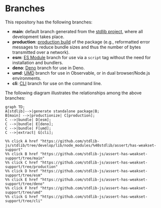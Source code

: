 <!--

@license Apache-2.0

Copyright (c) 2023 The Stdlib Authors.

Licensed under the Apache License, Version 2.0 (the "License");
you may not use this file except in compliance with the License.
You may obtain a copy of the License at

    http://www.apache.org/licenses/LICENSE-2.0

Unless required by applicable law or agreed to in writing, software
distributed under the License is distributed on an "AS IS" BASIS,
WITHOUT WARRANTIES OR CONDITIONS OF ANY KIND, either express or implied.
See the License for the specific language governing permissions and
limitations under the License.

-->

# Branches

This repository has the following branches:

-   **main**: default branch generated from the [stdlib project][stdlib-url], where all development takes place.
-   **production**: [production build][production-url] of the package (e.g., reformatted error messages to reduce bundle sizes and thus the number of bytes transmitted over a network).
-   **esm**: [ES Module][esm-url] branch for use via a `script` tag without the need for installation and bundlers.
-   **deno**: [Deno][deno-url] branch for use in Deno.
-   **umd**: [UMD][umd-url] branch for use in Observable, or in dual browser/Node.js environments.
-   **cli**: [CLI][cli-url] branch for use on the command line.

The following diagram illustrates the relationships among the above branches:

```mermaid
graph TD;
A[stdlib]-->|generate standalone package|B;
B[main] -->|productionize| C[production];
C -->|bundle| D[esm];
C -->|bundle| E[deno];
C -->|bundle| F[umd];
C -->|extract| G[cli];

%% click A href "https://github.com/stdlib-js/stdlib/tree/develop/lib/node_modules/%40stdlib/assert/has-weakset-support"
%% click B href "https://github.com/stdlib-js/assert-has-weakset-support/tree/main"
%% click C href "https://github.com/stdlib-js/assert-has-weakset-support/tree/production"
%% click D href "https://github.com/stdlib-js/assert-has-weakset-support/tree/esm"
%% click E href "https://github.com/stdlib-js/assert-has-weakset-support/tree/deno"
%% click F href "https://github.com/stdlib-js/assert-has-weakset-support/tree/umd"
%% click G href "https://github.com/stdlib-js/assert-has-weakset-support/tree/cli"
```

[stdlib-url]: https://github.com/stdlib-js/stdlib/tree/develop/lib/node_modules/%40stdlib/assert/has-weakset-support
[production-url]: https://github.com/stdlib-js/assert-has-weakset-support/tree/production
[deno-url]: https://github.com/stdlib-js/assert-has-weakset-support/tree/deno
[umd-url]: https://github.com/stdlib-js/assert-has-weakset-support/tree/umd
[esm-url]: https://github.com/stdlib-js/assert-has-weakset-support/tree/esm
[cli-url]: https://github.com/stdlib-js/assert-has-weakset-support/tree/cli